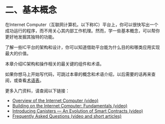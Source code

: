 # 二、基本概念



在Internet Computer（互联网计算机，以下称IC）平台上，你可以很快写出一个成功运行的程序，而不用关心其内部工作机理。然而，学一些基本概念，可以帮你更好地发掘其独特的功能。

了解一些IC平台的架构和设计，你可以知道借助平台能为什么目的和哪类应用实现最大的价值。

本章介绍IC架构和操作相关的最关键的组件和术语。

如果你想马上开始写代码，可跳过本章的概念和术语介绍，以后需要的话再来查阅，或查看[术语表](http://术语表)。

更多入门资料，请查阅以下链接：

* [Overview of the Internet Computer \(video\)](https://www.youtube.com/watch?v=XgsOKP224Zw)
* [Building on the Internet Computer: Fundamentals \(video\)](https://www.youtube.com/watch?v=jduSMHxdYD8)
* [Introducing Canisters — An Evolution of Smart Contracts \(video\)](https://www.youtube.com/watch?v=LKpGuBOXxtQ)
* [Frequently Asked Questions \(video and short articles\)](https://dfinity.org/faq/)



